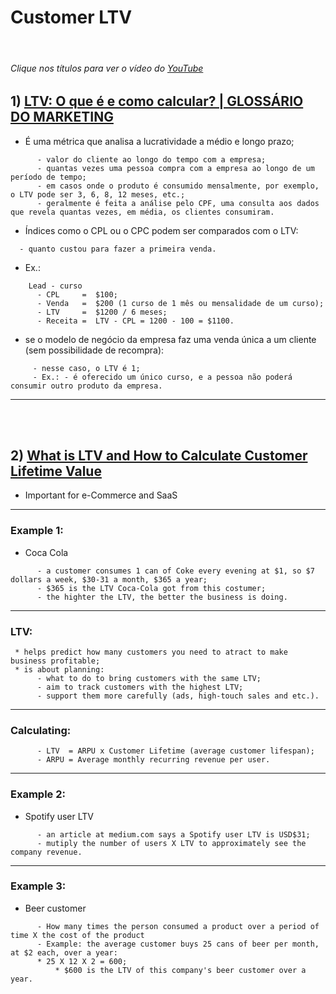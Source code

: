 # Customer LTV

<br>

###### <i>Clique nos títulos para ver o vídeo do</i> [YouTube](https://www.youtube.com/)

## 1) [LTV: O que é e como calcular? | GLOSSÁRIO DO MARKETING](https://youtu.be/2PNNsyD7pKs)

* É uma métrica que analisa a lucratividade a médio e longo prazo;

```
      - valor do cliente ao longo do tempo com a empresa;
      - quantas vezes uma pessoa compra com a empresa ao longo de um período de tempo;
      - em casos onde o produto é consumido mensalmente, por exemplo, o LTV pode ser 3, 6, 8, 12 meses, etc.;
      - geralmente é feita a análise pelo CPF, uma consulta aos dados que revela quantas vezes, em média, os clientes consumiram.
```

  * Índices como o CPL ou o CPC podem ser comparados com o LTV:

```
  - quanto custou para fazer a primeira venda.
```
  - Ex.:

```
    Lead - curso
      - CPL     =  $100;
      - Venda   =  $200 (1 curso de 1 mês ou mensalidade de um curso);
      - LTV     =  $1200 / 6 meses;
      - Receita =  LTV - CPL = 1200 - 100 = $1100.
```
    
  - se o modelo de negócio da empresa faz uma venda única a um cliente (sem possibilidade de recompra):
 
 ```
      - nesse caso, o LTV é 1;
      - Ex.: - é oferecido um único curso, e a pessoa não poderá consumir outro produto da empresa.
  ```

---

<br><br>

## 2) [What is LTV and How to Calculate Customer Lifetime Value](https://youtu.be/LKLuuia_xEI)

* Important for e-Commerce and SaaS

---

### Example 1:

* Coca Cola

```
      - a customer consumes 1 can of Coke every evening at $1, so $7 dollars a week, $30-31 a month, $365 a year;
      - $365 is the LTV Coca-Cola got from this costumer;
      - the highter the LTV, the better the business is doing.
```

---

### LTV:

```
 * helps predict how many customers you need to atract to make business profitable;
 * is about planning:
      - what to do to bring customers with the same LTV;
      - aim to track customers with the highest LTV;
      - support them more carefully (ads, high-touch sales and etc.).
```
---

### Calculating:

```
      - LTV  = ARPU x Customer Lifetime (average customer lifespan);
      - ARPU = Average monthly recurring revenue per user.
```

---

### Example 2:

* Spotify user LTV

```
      - an article at medium.com says a Spotify user LTV is USD$31;
      - mutiply the number of users X LTV to approximately see the company revenue.
```

----

### Example 3:

* Beer customer

```
      - How many times the person consumed a product over a period of time X the cost of the product
      - Example: the average customer buys 25 cans of beer per month, at $2 each, over a year:
	  * 25 X 12 X 2 = 600;
          * $600 is the LTV of this company's beer customer over a year.
```
